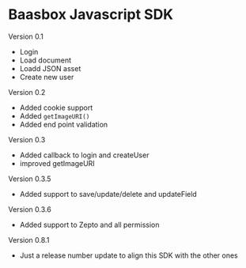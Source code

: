# Baasbox Javascript SDK

Version 0.1

- Login
- Load document
- Loadd JSON asset
- Create new user

Version 0.2

- Added cookie support
- Added `getImageURI()`
- Added end point validation

Version 0.3

- Added callback to login and createUser
- improved getImageURI

Version 0.3.5

- Added support to save/update/delete and updateField

Version 0.3.6

- Added support to Zepto and all permission

Version 0.8.1

- Just a release number update to align this SDK with the other ones

